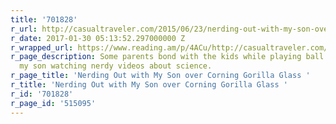 ```yaml
---
title: '701828'
r_url: http://casualtraveler.com/2015/06/23/nerding-out-with-my-son-over-corning-gorilla-glass/
r_date: 2017-01-30 05:13:52.297000000 Z
r_wrapped_url: https://www.reading.am/p/4ACu/http://casualtraveler.com/2015/06/23/nerding-out-with-my-son-over-corning-gorilla-glass/
r_page_description: Some parents bond with the kids while playing ball. I bond with
  my son watching nerdy videos about science.
r_page_title: 'Nerding Out with My Son over Corning Gorilla Glass '
r_title: 'Nerding Out with My Son over Corning Gorilla Glass '
r_id: '701828'
r_page_id: '515095'
---
```


